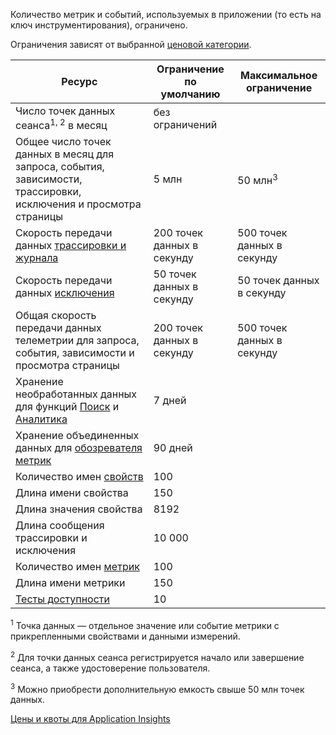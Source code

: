 Количество метрик и событий, используемых в приложении (то есть на ключ инструментирования), ограничено.

Ограничения зависят от выбранной [ценовой категории](https://azure.microsoft.com/pricing/details/application-insights/).

| **Ресурс** | **Ограничение по умолчанию** | **Максимальное ограничение** |
| --- | --- | --- |
| Число точек данных сеанса<sup>1, 2</sup> в месяц |без ограничений | |
| Общее число точек данных в месяц для запроса, события, зависимости, трассировки, исключения и просмотра страницы |5 млн |50 млн<sup>3</sup> |
| Скорость передачи данных [трассировки и журнала](../articles/application-insights/app-insights-search-diagnostic-logs.md) |200 точек данных в секунду |500 точек данных в секунду |
| Скорость передачи данных [исключения](../articles/application-insights/app-insights-asp-net-exceptions.md) |50 точек данных в секунду |50 точек данных в секунду |
| Общая скорость передачи данных телеметрии для запроса, события, зависимости и просмотра страницы |200 точек данных в секунду |500 точек данных в секунду |
| Хранение необработанных данных для функций [Поиск](../articles/application-insights/app-insights-diagnostic-search.md) и [Аналитика](../articles/application-insights/app-insights-analytics.md) |7 дней | |
| Хранение объединенных данных для [обозревателя метрик](../articles/application-insights/app-insights-metrics-explorer.md) |90 дней | |
| Количество имен [свойств](../articles/application-insights/app-insights-api-custom-events-metrics.md#properties) |100 | |
| Длина имени свойства |150 | |
| Длина значения свойства |8192 | |
| Длина сообщения трассировки и исключения |10 000 | |
| Количество имен [метрик](../articles/application-insights/app-insights-api-custom-events-metrics.md#properties) |100 | |
| Длина имени метрики |150 | |
| [Тесты доступности](../articles/application-insights/app-insights-monitor-web-app-availability.md) |10 | |

<sup>1</sup> Точка данных — отдельное значение или событие метрики с прикрепленными свойствами и данными измерений.

<sup>2</sup> Для точки данных сеанса регистрируется начало или завершение сеанса, а также удостоверение пользователя.

<sup>3</sup> Можно приобрести дополнительную емкость свыше 50 млн точек данных.

[Цены и квоты для Application Insights](../articles/application-insights/app-insights-pricing.md)

<!---HONumber=AcomDC_0803_2016-->